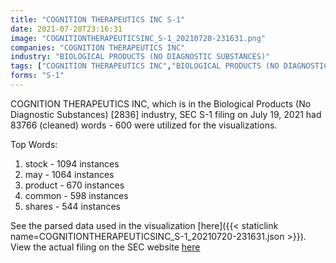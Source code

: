```yaml
---
title: "COGNITION THERAPEUTICS INC S-1"
date: 2021-07-20T23:16:31
image: "COGNITIONTHERAPEUTICSINC_S-1_20210720-231631.png"
companies: "COGNITION THERAPEUTICS INC"
industry: "BIOLOGICAL PRODUCTS (NO DIAGNOSTIC SUBSTANCES)"
tags: ["COGNITION THERAPEUTICS INC","BIOLOGICAL PRODUCTS (NO DIAGNOSTIC SUBSTANCES)","07-19-2021","S-1"]
forms: "S-1"
---
```

COGNITION THERAPEUTICS INC, which is in the Biological Products (No Diagnostic Substances) [2836] industry, SEC S-1 filing on July 19, 2021 had 83766 (cleaned) words - 600 were utilized for the visualizations.

Top Words:
1. stock - 1094 instances
2. may - 1064 instances
3. product - 670 instances
4. common - 598 instances
5. shares - 544 instances


See the parsed data used in the visualization [here]({{< staticlink name=COGNITIONTHERAPEUTICSINC_S-1_20210720-231631.json >}}).  
View the actual filing on the SEC website [here](https://www.sec.gov/Archives/edgar/data/1455365/0001104659-21-093246.txt)